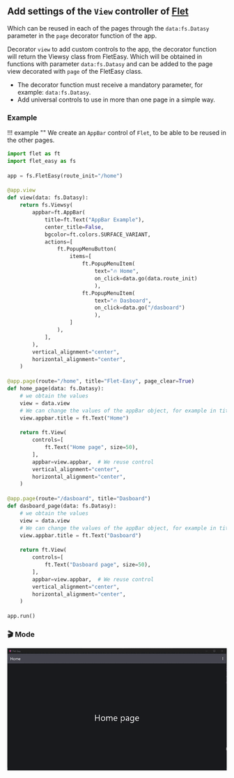 ## Add settings of the `View` controller of [Flet](https://flet.dev/docs/controls/view)
Which can be reused in each of the pages through the `data:fs.Datasy` parameter in the `page` decorator function of the app.

Decorator `view` to add custom controls to the app, the decorator function will return the Viewsy class from FletEasy. Which will be obtained in functions with parameter `data:fs.Datasy` and can be added to the page view decorated with `page` of the FletEasy class.

* The decorator function must receive a mandatory parameter, for example: `data:fs.Datasy`.
* Add universal controls to use in more than one page in a simple way.

### Example
!!! example ""
    We create an `AppBar` control of `Flet`, to be able to be reused in the other pages.
  
```python hl_lines="9-27 35 37 43 51 53 59"
import flet as ft
import flet_easy as fs

app = fs.FletEasy(route_init="/home")

@app.view
def view(data: fs.Datasy):
    return fs.Viewsy(
        appbar=ft.AppBar(
            title=ft.Text("AppBar Example"),
            center_title=False,
            bgcolor=ft.colors.SURFACE_VARIANT,
            actions=[
                ft.PopupMenuButton(
                    items=[
                        ft.PopupMenuItem(
                            text="🔥 Home",
                            on_click=data.go(data.route_init)
                            ),
                        ft.PopupMenuItem(
                            text="🔥 Dasboard",
                            on_click=data.go("/dasboard")
                            ),
                    ]
                ),
            ],
        ),
        vertical_alignment="center",
        horizontal_alignment="center",
    )

@app.page(route="/home", title="Flet-Easy", page_clear=True)
def home_page(data: fs.Datasy):
    # we obtain the values
    view = data.view
    # We can change the values of the appBar object, for example in title.
    view.appbar.title = ft.Text("Home")

    return ft.View(
        controls=[
            ft.Text("Home page", size=50),
        ],
        appbar=view.appbar,  # We reuse control
        vertical_alignment="center",
        horizontal_alignment="center",
    )

@app.page(route="/dasboard", title="Dasboard")
def dasboard_page(data: fs.Datasy):
    # we obtain the values
    view = data.view
    # We can change the values of the appBar object, for example in title.
    view.appbar.title = ft.Text("Dasboard")

    return ft.View(
        controls=[
            ft.Text("Dasboard page", size=50),
        ],
        appbar=view.appbar,  # We reuse control
        vertical_alignment="center",
        horizontal_alignment="center",
    )

app.run()
```

### 🎬 **Mode**
![alt video](../assets/gifs/view-config.gif "view config")
